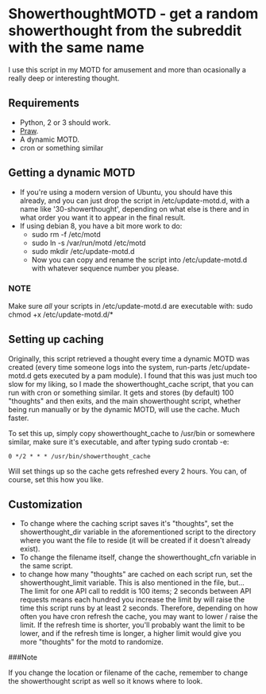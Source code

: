 # ShowerthoughtMOTD - get a random showerthought from the subreddit with the same name

I use this script in my MOTD for amusement and more than ocasionally a really deep or interesting thought.

## Requirements

* Python, 2 or 3 should work.
* [Praw](https://praw.readthedocs.io/en/stable/).
* A dynamic MOTD.
* cron or something similar

## Getting a dynamic MOTD

* If you're using a modern version of Ubuntu, you should have this already, and you can just drop the script in /etc/update-motd.d, with a name like '30-showerthought', depending on what else is there and in what order you want it to appear in the final result.
* If using debian 8, you have a bit more work to do:
  * sudo rm -f /etc/motd
  * sudo ln -s /var/run/motd /etc/motd
  * sudo mkdir /etc/update-motd.d
  * Now you can copy and rename the script into /etc/update-motd.d with whatever sequence number you please.

### NOTE

Make sure *all* your scripts in /etc/update-motd.d are executable with: sudo chmod +x /etc/update-motd.d/*

## Setting up caching

Originally, this script retrieved a thought every time a dynamic MOTD was created (every time someone logs into the system, run-parts /etc/update-motd.d gets executed by a pam module). 
I found that this was just much too slow for my liking, so I made the showerthought_cache script, that you can run with cron or something similar. It gets and stores (by default) 100 "thoughts" and then exits, and the main showerthought script, whether being run manually or by the dynamic MOTD, will use the cache. Much faster.

To set this up, simply copy showerthought_cache to /usr/bin or somewhere similar, make sure it's executable, and after typing sudo crontab -e:

```
0 */2 * * * /usr/bin/showerthought_cache
```

Will set things up so the cache gets refreshed every 2 hours. You can, of course, set this how you like.

## Customization

* To change where the caching script saves it's "thoughts", set the showerthought_dir variable in the aforementioned script to the directory where you want the file to reside (it will be created if it doesn't already exist). 
* To change the filename itself, change the showerthought_cfn variable in the same script.
* to change how many "thoughts" are cached on each script run, set the showerthought_limit variable. This is also mentioned in the file, but... The limit for one API call to reddit is 100 items; 2 seconds between API requests means each hundred you increase the limit by will raise the time this script runs by at least 2 seconds. Therefore, depending on how often you have cron refresh the cache, you may want to lower / raise the limit. If the refresh time is shorter, you'll probably want the limit to be lower, and if the refresh time is longer, a higher limit would give you more "thoughts" for the motd to randomize.

###Note

If you change the location or filename of the cache, remember to change the showerthought script as well so it knows where to look.
